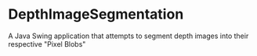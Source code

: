 # DepthImageSegmentation
A Java Swing application that attempts to segment depth images into their respective "Pixel Blobs"
